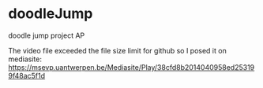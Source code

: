 # doodleJump
doodle jump project AP 

The video file exceeded the file size limit for github so I posed it on mediasite: https://msevp.uantwerpen.be/Mediasite/Play/38cfd8b2014040958ed253199f48ac5f1d
